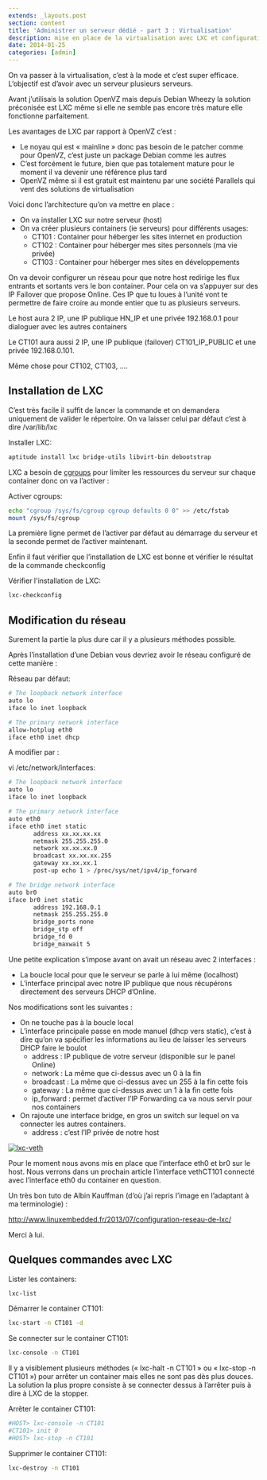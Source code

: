 ```yaml
---
extends: _layouts.post
section: content
title: 'Administrer un serveur dédié - part 3 : Virtualisation'
description: mise en place de la virtualisation avec LXC et configuration du réseau
date: 2014-01-25
categories: [admin]
---
```


On va passer à la virtualisation, c’est à la mode et c’est super efficace. L’objectif est d’avoir avec un serveur plusieurs serveurs.

Avant j’utilisais la solution OpenVZ mais depuis Debian Wheezy la solution préconisée est LXC même si elle ne semble pas encore très mature elle fonctionne parfaitement.

Les avantages de LXC par rapport à OpenVZ c’est :

- Le noyau qui est « mainline » donc pas besoin de le patcher comme pour OpenVZ, c’est juste un package Debian comme les autres
- C’est forcément le future, bien que pas totalement mature pour le moment il va devenir une référence plus tard
- OpenVZ même si il est gratuit est maintenu par une société Parallels qui vent des solutions de virtualisation

Voici donc l’architecture qu’on va mettre en place :

- On va installer LXC sur notre serveur (host)
- On va créer plusieurs containers (ie serveurs) pour différents usages: 
    - CT101 : Container pour héberger les sites internet en production
    - CT102 : Container pour héberger mes sites personnels (ma vie privée)
    - CT103 : Container pour héberger mes sites en développements

On va devoir configurer un réseau pour que notre host redirige les flux entrants et sortants vers le bon container. Pour cela on va s’appuyer sur des IP Failover que propose Online. Ces IP que tu loues à l’unité vont te permettre de faire croire au monde entier que tu as plusieurs serveurs.

Le host aura 2 IP, une IP publique HN\_IP et une privée 192.168.0.1 pour dialoguer avec les autres containers

Le CT101 aura aussi 2 IP, une IP publique (failover) CT101\_IP\_PUBLIC et une privée 192.168.0.101.

Même chose pour CT102, CT103, ….

## Installation de LXC

C’est très facile il suffit de lancer la commande et on demandera uniquement de valider le répertoire. On va laisser celui par défaut c’est à dire /var/lib/lxc

Installer LXC:
```bash
aptitude install lxc bridge-utils libvirt-bin debootstrap
```

LXC a besoin de [cgroups](http://fr.wikipedia.org/wiki/Cgroups) pour limiter les ressources du serveur sur chaque container donc on va l’activer :

Activer cgroups:
```bash
echo "cgroup /sys/fs/cgroup cgroup defaults 0 0" >> /etc/fstab
mount /sys/fs/cgroup
```

La première ligne permet de l’activer par défaut au démarrage du serveur et la seconde permet de l’activer maintenant.

Enfin il faut vérifier que l’installation de LXC est bonne et vérifier le résultat de la commande checkconfig

Vérifier l'installation de LXC:
```bash
lxc-checkconfig
```

## Modification du réseau

Surement la partie la plus dure car il y a plusieurs méthodes possible.

Après l’installation d’une Debian vous devriez avoir le réseau configuré de cette manière :

Réseau par défaut:
```bash
# The loopback network interface
auto lo
iface lo inet loopback

# The primary network interface
allow-hotplug eth0
iface eth0 inet dhcp
```

A modifier par :

vi /etc/network/interfaces:
```bash
# The loopback network interface
auto lo
iface lo inet loopback

# The primary network interface
auto eth0
iface eth0 inet static
       address xx.xx.xx.xx
       netmask 255.255.255.0
       network xx.xx.xx.0
       broadcast xx.xx.xx.255
       gateway xx.xx.xx.1
       post-up echo 1 > /proc/sys/net/ipv4/ip_forward

# The bridge network interface
auto br0
iface br0 inet static
       address 192.168.0.1
       netmask 255.255.255.0
       bridge_ports none
       bridge_stp off
       bridge_fd 0
       bridge_maxwait 5	
```

Une petite explication s’impose avant on avait un réseau avec 2 interfaces :

- La boucle local pour que le serveur se parle à lui même (localhost)
- L’interface principal avec notre IP publique que nous récupérons directement des serveurs DHCP d’Online.

Nos modifications sont les suivantes :

- On ne touche pas à la boucle local
- L’interface principale passe en mode manuel (dhcp vers static), c’est à dire qu’on va spécifier les informations au lieu de laisser les serveurs DHCP faire le boulot 
    - address : IP publique de votre serveur (disponible sur le panel Online)
    - network : La même que ci-dessus avec un 0 à la fin
    - broadcast : La même que ci-dessus avec un 255 à la fin cette fois
    - gateway : La même que ci-dessus avec un 1 à la fin cette fois
    - ip_forward : permet d’activer l’IP Forwarding ca va nous servir pour nos containers
- On rajoute une interface bridge, en gros un switch sur lequel on va connecter les autres containers. 
    - address : c’est l’IP privée de notre host

[![lxc-veth](http://vincent.dauce.fr/wp-content/uploads/2014/02/lxc-veth-300x167.png)](http://vincent.dauce.fr/wp-content/uploads/2014/02/lxc-veth.png)

Pour le moment nous avons mis en place que l’interface eth0 et br0 sur le host. Nous verrons dans un prochain article l’interface vethCT101 connecté avec l’interface eth0 du container en question.

Un très bon tuto de Albin Kauffman (d’où j’ai repris l’image en l’adaptant à ma terminologie) :

<http://www.linuxembedded.fr/2013/07/configuration-reseau-de-lxc/>

Merci à lui.

## Quelques commandes avec LXC

Lister les containers:
```bash
lxc-list
```

Démarrer le container CT101:
```bash
lxc-start -n CT101 -d
```

Se connecter sur le container CT101:
```bash
lxc-console -n CT101
```

Il y a visiblement plusieurs méthodes (« lxc-halt -n CT101 » ou « lxc-stop -n CT101 ») pour arrêter un container mais elles ne sont pas dès plus douces. La solution la plus propre consiste à se connecter dessus à l’arrêter puis à dire à LXC de la stopper.

Arrêter le container CT101:
```bash
#HOST> lxc-console -n CT101
#CT101> init 0
#HOST> lxc-stop -n CT101
```

Supprimer le container CT101:
```bash
lxc-destroy -n CT101
```

